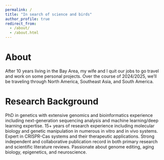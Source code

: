 ```yaml
---
permalink: /
title: "In search of science and birds"
author_profile: true
redirect_from: 
  - /about/
  - /about.html
---
```


About
======
After 10 years living in the Bay Area, my wife and I quit our jobs to go travel and work on some personal projects. Over the course of 2024/2025, we’ll be traveling through North America, Southeast Asia, and South America.


Research Background
======
PhD in genetics with extensive genomics and bioinformatics experience including next-generation sequencing analysis and machine learning/deep learning expertise. 15+ years of research experience including molecular biology and genetic manipulation in numerous in vitro and in vivo systems. Expert in CRISPR-Cas systems and their therapeutic applications. Strong independent and collaborative publication record in both primary research and scientific literature reviews. Passionate about genome editing, aging biology, epigenetics, and neuroscience.